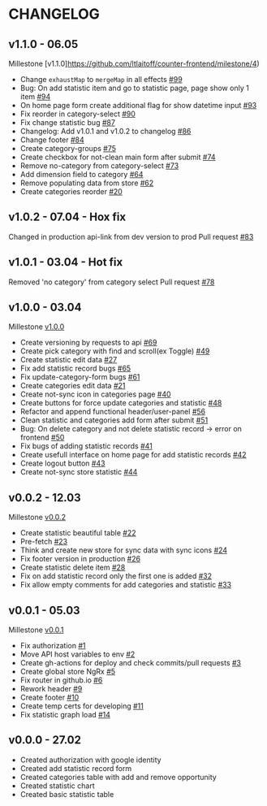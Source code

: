 # CHANGELOG

## v1.1.0 - 06.05

Millestone [v1.1.0]https://github.com/ltlaitoff/counter-frontend/milestone/4)

- Change `exhaustMap` to `mergeMap` in all effects [#99](https://github.com/ltlaitoff/counter-frontend/issues/99)
- Bug: On add statistic item and go to statistic page, page show only 1 item [#94](https://github.com/ltlaitoff/counter-frontend/issues/94)
- On home page form create additional flag for show datetime input [#93](https://github.com/ltlaitoff/counter-frontend/issues/93)
- Fix reorder in category-select [#90](https://github.com/ltlaitoff/counter-frontend/issues/90)
- Fix change statistic bug [#87](https://github.com/ltlaitoff/counter-frontend/issues/87)
- Changelog: Add v1.0.1 and v1.0.2 to changelog [#86](https://github.com/ltlaitoff/counter-frontend/issues/86)
- Change footer [#84](https://github.com/ltlaitoff/counter-frontend/issues/84)
- Create category-groups [#75](https://github.com/ltlaitoff/counter-frontend/issues/75)
- Create checkbox for not-clean main form after submit [#74](https://github.com/ltlaitoff/counter-frontend/issues/74)
- Remove no-category from category-select [#73](https://github.com/ltlaitoff/counter-frontend/issues/73)
- Add dimension field to category [#64](https://github.com/ltlaitoff/counter-frontend/issues/64)
- Remove populating data from store [#62](https://github.com/ltlaitoff/counter-frontend/issues/62)
- Create categories reorder [#20](https://github.com/ltlaitoff/counter-frontend/issues/20)

## v1.0.2 - 07.04 - Hox fix

Changed in production api-link from dev version to prod
Pull request [#83](https://github.com/ltlaitoff/counter-frontend/pull/83)

## v1.0.1 - 03.04 - Hot fix

Removed 'no category' from category select
Pull request [#78](https://github.com/ltlaitoff/counter-frontend/pull/78)

## v1.0.0 - 03.04

Millestone [v1.0.0](https://github.com/ltlaitoff/counter-frontend/milestone/3)

- Create versioning by requests to api [#69](https://github.com/ltlaitoff/counter-frontend/issues/69)
- Create pick category with find and scroll(ex Toggle) [#49](https://github.com/ltlaitoff/counter-frontend/issues/49)
- Create statistic edit data [#27](https://github.com/ltlaitoff/counter-frontend/issues/27)
- Fix add statistic record bugs [#65](https://github.com/ltlaitoff/counter-frontend/issues/65)
- Fix update-category-form bugs [#61](https://github.com/ltlaitoff/counter-frontend/issues/61)
- Create categories edit data [#21](https://github.com/ltlaitoff/counter-frontend/issues/21)
- Create not-sync icon in categories page [#40](https://github.com/ltlaitoff/counter-frontend/issues/40)
- Create buttons for force update categories and statistic [#48](https://github.com/ltlaitoff/counter-frontend/issues/48)
- Refactor and append functional header/user-panel [#56](https://github.com/ltlaitoff/counter-frontend/issues/56)
- Clean statistic and categories add form after submit [#51](https://github.com/ltlaitoff/counter-frontend/issues/51)
- Bug: On delete category and not delete statistic record -> error on frontend [#50](https://github.com/ltlaitoff/counter-frontend/issues/50)
- Fix bugs of adding statistic records [#41](https://github.com/ltlaitoff/counter-frontend/issues/41)
- Create usefull interface on home page for add statistic records [#42](https://github.com/ltlaitoff/counter-frontend/issues/42)
- Create logout button [#43](https://github.com/ltlaitoff/counter-frontend/issues/43)
- Create not-sync store statistic [#44](https://github.com/ltlaitoff/counter-frontend/issues/44)

## v0.0.2 - 12.03

Millestone [v0.0.2](https://github.com/ltlaitoff/counter-frontend/milestone/2)

- Create statistic beautiful table [#22](https://github.com/ltlaitoff/counter-frontend/issues/22)
- Pre-fetch [#23](https://github.com/ltlaitoff/counter-frontend/issues/23)
- Think and create new store for sync data with sync icons [#24](https://github.com/ltlaitoff/counter-frontend/issues/24)
- Fix footer version in production [#26](https://github.com/ltlaitoff/counter-frontend/issues/26)
- Create statistic delete item [#28](https://github.com/ltlaitoff/counter-frontend/issues/28)
- Fix on add statistic record only the first one is added [#32](https://github.com/ltlaitoff/counter-frontend/issues/32)
- Fix allow empty comments for add categories and statistic [#33](https://github.com/ltlaitoff/counter-frontend/issues/33)

## v0.0.1 - 05.03

Millestone [v0.0.1](https://github.com/ltlaitoff/counter-frontend/milestone/1)

- Fix authorization [#1](https://github.com/ltlaitoff/counter-frontend/issues/1)
- Move API host variables to env [#2](https://github.com/ltlaitoff/counter-frontend/issues/2)
- Create gh-actions for deploy and check commits/pull requests [#3](https://github.com/ltlaitoff/counter-frontend/issues/3)
- Create global store NgRx [#5](https://github.com/ltlaitoff/counter-frontend/issues/5)
- Fix router in github.io [#6](https://github.com/ltlaitoff/counter-frontend/issues/6)
- Rework header [#9](https://github.com/ltlaitoff/counter-frontend/issues/9)
- Create footer [#10](https://github.com/ltlaitoff/counter-frontend/issues/10)
- Create temp certs for developing [#11](https://github.com/ltlaitoff/counter-frontend/issues/11)
- Fix statistic graph load [#14](https://github.com/ltlaitoff/counter-frontend/issues/14)

## v0.0.0 - 27.02

- Created authorization with google identity
- Created add statistic record form
- Created categories table with add and remove opportunity
- Created statistic chart
- Created basic statistic table
